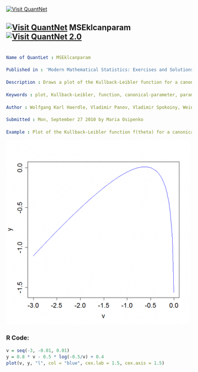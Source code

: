 
[<img src="https://github.com/QuantLet/Styleguide-and-FAQ/blob/master/pictures/banner.png" width="888" alt="Visit QuantNet">](http://quantlet.de/)

## [<img src="https://github.com/QuantLet/Styleguide-and-FAQ/blob/master/pictures/qloqo.png" alt="Visit QuantNet">](http://quantlet.de/) **MSEklcanparam** [<img src="https://github.com/QuantLet/Styleguide-and-FAQ/blob/master/pictures/QN2.png" width="60" alt="Visit QuantNet 2.0">](http://quantlet.de/)

```yaml

Name of QuantLet : MSEklcanparam

Published in : 'Modern Mathematical Statistics: Exercises and Solutions'

Description : Draws a plot of the Kullback-Leibler function for a canonical parameter.

Keywords : plot, Kullback-Leibler, function, canonical-parameter, parameter

Author : Wolfgang Karl Haerdle, Vladimir Panov, Vladimir Spokoiny, Weining Wang

Submitted : Mon, September 27 2010 by Maria Osipenko

Example : Plot of the Kullback-Leibler function f(theta) for a canonical parameter.

```

![Picture1](plot.png)


### R Code:
```r
v = seq(-3, -0.01, 0.01)
y = 0.8 * v - 0.5 * log(-0.5/v) + 0.4
plot(v, y, "l", col = "blue", cex.lab = 1.5, cex.axis = 1.5) 

```
